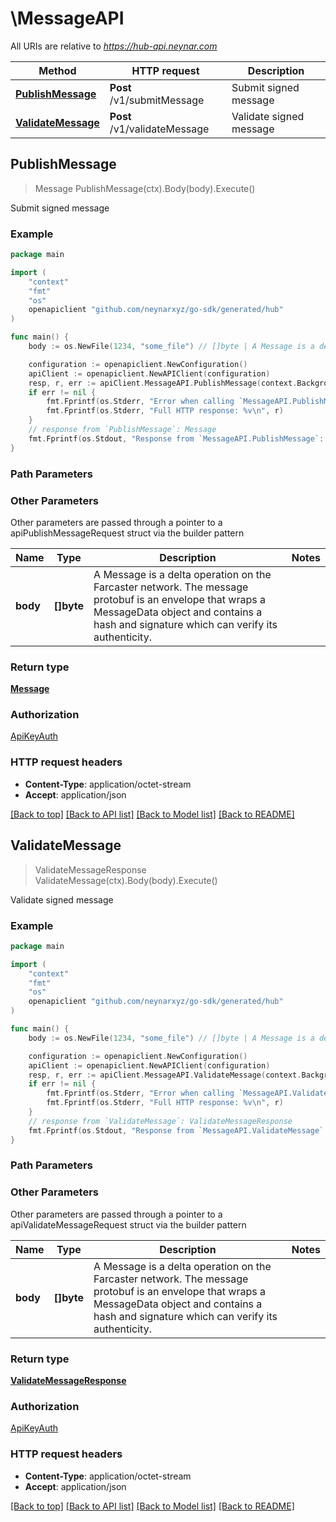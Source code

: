 # \MessageAPI

All URIs are relative to *https://hub-api.neynar.com*

Method | HTTP request | Description
------------- | ------------- | -------------
[**PublishMessage**](MessageAPI.md#PublishMessage) | **Post** /v1/submitMessage | Submit signed message
[**ValidateMessage**](MessageAPI.md#ValidateMessage) | **Post** /v1/validateMessage | Validate signed message



## PublishMessage

> Message PublishMessage(ctx).Body(body).Execute()

Submit signed message



### Example

```go
package main

import (
	"context"
	"fmt"
	"os"
	openapiclient "github.com/neynarxyz/go-sdk/generated/hub"
)

func main() {
	body := os.NewFile(1234, "some_file") // []byte | A Message is a delta operation on the Farcaster network. The message protobuf is an envelope that wraps a MessageData object and contains a hash and signature which can verify its authenticity. 

	configuration := openapiclient.NewConfiguration()
	apiClient := openapiclient.NewAPIClient(configuration)
	resp, r, err := apiClient.MessageAPI.PublishMessage(context.Background()).Body(body).Execute()
	if err != nil {
		fmt.Fprintf(os.Stderr, "Error when calling `MessageAPI.PublishMessage``: %v\n", err)
		fmt.Fprintf(os.Stderr, "Full HTTP response: %v\n", r)
	}
	// response from `PublishMessage`: Message
	fmt.Fprintf(os.Stdout, "Response from `MessageAPI.PublishMessage`: %v\n", resp)
}
```

### Path Parameters



### Other Parameters

Other parameters are passed through a pointer to a apiPublishMessageRequest struct via the builder pattern


Name | Type | Description  | Notes
------------- | ------------- | ------------- | -------------
 **body** | **[]byte** | A Message is a delta operation on the Farcaster network. The message protobuf is an envelope that wraps a MessageData object and contains a hash and signature which can verify its authenticity.  | 

### Return type

[**Message**](Message.md)

### Authorization

[ApiKeyAuth](../README.md#ApiKeyAuth)

### HTTP request headers

- **Content-Type**: application/octet-stream
- **Accept**: application/json

[[Back to top]](#) [[Back to API list]](../README.md#documentation-for-api-endpoints)
[[Back to Model list]](../README.md#documentation-for-models)
[[Back to README]](../README.md)


## ValidateMessage

> ValidateMessageResponse ValidateMessage(ctx).Body(body).Execute()

Validate signed message



### Example

```go
package main

import (
	"context"
	"fmt"
	"os"
	openapiclient "github.com/neynarxyz/go-sdk/generated/hub"
)

func main() {
	body := os.NewFile(1234, "some_file") // []byte | A Message is a delta operation on the Farcaster network. The message protobuf is an envelope that wraps a MessageData object and contains a hash and signature which can verify its authenticity. 

	configuration := openapiclient.NewConfiguration()
	apiClient := openapiclient.NewAPIClient(configuration)
	resp, r, err := apiClient.MessageAPI.ValidateMessage(context.Background()).Body(body).Execute()
	if err != nil {
		fmt.Fprintf(os.Stderr, "Error when calling `MessageAPI.ValidateMessage``: %v\n", err)
		fmt.Fprintf(os.Stderr, "Full HTTP response: %v\n", r)
	}
	// response from `ValidateMessage`: ValidateMessageResponse
	fmt.Fprintf(os.Stdout, "Response from `MessageAPI.ValidateMessage`: %v\n", resp)
}
```

### Path Parameters



### Other Parameters

Other parameters are passed through a pointer to a apiValidateMessageRequest struct via the builder pattern


Name | Type | Description  | Notes
------------- | ------------- | ------------- | -------------
 **body** | **[]byte** | A Message is a delta operation on the Farcaster network. The message protobuf is an envelope that wraps a MessageData object and contains a hash and signature which can verify its authenticity.  | 

### Return type

[**ValidateMessageResponse**](ValidateMessageResponse.md)

### Authorization

[ApiKeyAuth](../README.md#ApiKeyAuth)

### HTTP request headers

- **Content-Type**: application/octet-stream
- **Accept**: application/json

[[Back to top]](#) [[Back to API list]](../README.md#documentation-for-api-endpoints)
[[Back to Model list]](../README.md#documentation-for-models)
[[Back to README]](../README.md)

